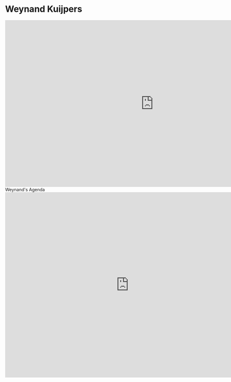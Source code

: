 # Weynand Kuijpers


<iframe src="https://player.vimeo.com/video/414000468" width="960" height="540" frameborder="0" allow="autoplay; fullscreen" allowfullscreen></iframe


## Weynand's Agenda
<iframe src="https://calendar.google.com/calendar/embed?src=weynand%40incubaid.com&ctz=Europe%2FBrussels" style="border: 0" width="800" height="600" frameborder="0" 

## Information

- Threefold
    - slides: http://slides.threefold.tech/
    - We need a new internet: http://internet.threefold.tech
    - Let's work for a better planet: http://planet.freeflownation.org/ or http://planet2.freeflownation.org/
    - [our knowledge base, is this site](https://library.threefold.me/) (has lots of info)
    - [3SDK - Software Development Kit](manual:manual3_home_new) (start here when you want to get things done)
- Bernard Lietaer Book: 
    - [Towards a sustainable world: 3 Paradigm shifts towards a sustainable world: 3 Paradigm shifts](https://www.amazon.com/dp/3200065273/ref=cm_sw_su_dp)
    - we have co-authored this book and talks about new types of money, decentralization, ...
- some videos
    - Video made on nile, where [people give good feeling about threefold…](https://vimeo.com/398733827)
    - our [launch video of the TF Grid 2.0](https://wiki2.threefold.io/#/threefold_grid_2_0) (may 2020)
    - 30 min [why Threefold presentation](https://vimeo.com/398737507/815d6810aa)
    - 50 min [3bot presentation](https://vimeo.com/398735475)
- web resources
    - We are a proud member of [FreeFlow Nation](https://www.freeflownation.org/) (a global nation, with no borders and equality for all).
    - ThreeFold: http://threefold.io/
- podcasts
    - [world of wisdom](https://podcasts.google.com/feed/aHR0cDovL2ZlZWRzLnNvdW5kY2xvdWQuY29tL3VzZXJzL3NvdW5kY2xvdWQ6dXNlcnM6NDYyNzMzOTExL3NvdW5kcy5yc3M/episode/dGFnOnNvdW5kY2xvdWQsMjAxMDp0cmFja3MvODE5NjYwNzU3?ved=0CAcQ38oDahcKEwigm5bVy7LpAhUAAAAAHQAAAAAQBg), first time about crystal twin
    - [Green Planet Blue Planet Podcast Interview](https://podcasts.apple.com/us/podcast/ep-181-new-internet-that-empowers-equality-freedom/id1265643891?i=1000471122643&fbclid=IwAR3wzClqHuItRdopNIcXyH3wSUTXeftwOh1cVKtNAWTZSm9jlMKcnanM0V4) (30k people listened to it)

## my priorities

### This Week

- Finish coding examples that enable hackers and developers to do simple architecture on the TF Grid.
- Work on and finish the tokonomy design of a collective of farmers that want to build a hyperscaler for containerization workloads
- Onboarding of a number of blockchain protocols.
- Investors presentation(s)

### Next Week.

- proposals, and onboarding 
- various instruction videos to do deployments
- productization planning for a larger farmer that wants to go to market in June.

## contact info

- weynand@threefold.io 	
- @weynandkuijpers on telegram

will try to respons